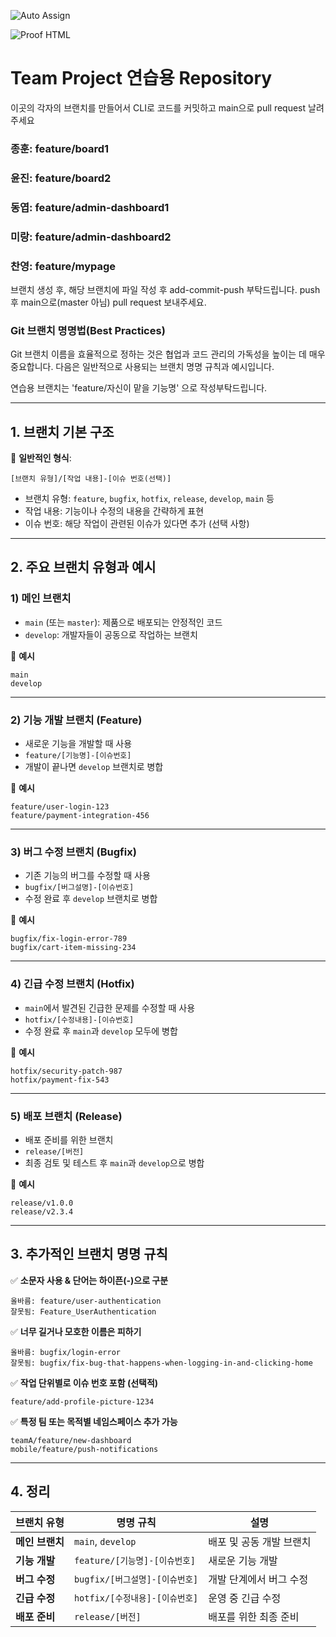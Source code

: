 ![Auto Assign](https://github.com/kdt-proj1-team/demo-repository/actions/workflows/auto-assign.yml/badge.svg)

![Proof HTML](https://github.com/kdt-proj1-team/demo-repository/actions/workflows/proof-html.yml/badge.svg)

# Team Project 연습용 Repository
이곳의 각자의 브랜치를 만들어서 CLI로 코드를 커밋하고 main으로 pull request 날려주세요
### 종훈: feature/board1
### 윤진: feature/board2
### 동엽: feature/admin-dashboard1
### 미랑: feature/admin-dashboard2
### 찬영: feature/mypage
브랜치 생성 후, 해당 브랜치에 파일 작성 후 add-commit-push 부탁드립니다.
push 후 main으로(master 아님) pull request 보내주세요.


### **Git 브랜치 명명법(Best Practices)**
Git 브랜치 이름을 효율적으로 정하는 것은 협업과 코드 관리의 가독성을 높이는 데 매우 중요합니다. 다음은 일반적으로 사용되는 브랜치 명명 규칙과 예시입니다.

연습용 브랜치는
'feature/자신이 맡을 기능명' 으로 작성부탁드립니다.

---

## **1. 브랜치 기본 구조**
📌 **일반적인 형식**:  
```
[브랜치 유형]/[작업 내용]-[이슈 번호(선택)]
```
- 브랜치 유형: `feature`, `bugfix`, `hotfix`, `release`, `develop`, `main` 등  
- 작업 내용: 기능이나 수정의 내용을 간략하게 표현  
- 이슈 번호: 해당 작업이 관련된 이슈가 있다면 추가 (선택 사항)

---

## **2. 주요 브랜치 유형과 예시**
### **1) 메인 브랜치**
- `main` (또는 `master`): 제품으로 배포되는 안정적인 코드
- `develop`: 개발자들이 공동으로 작업하는 브랜치

🔹 **예시**  
```
main
develop
```

---

### **2) 기능 개발 브랜치 (Feature)**
- 새로운 기능을 개발할 때 사용
- `feature/[기능명]-[이슈번호]`
- 개발이 끝나면 `develop` 브랜치로 병합

🔹 **예시**  
```
feature/user-login-123
feature/payment-integration-456
```

---

### **3) 버그 수정 브랜치 (Bugfix)**
- 기존 기능의 버그를 수정할 때 사용
- `bugfix/[버그설명]-[이슈번호]`
- 수정 완료 후 `develop` 브랜치로 병합

🔹 **예시**  
```
bugfix/fix-login-error-789
bugfix/cart-item-missing-234
```

---

### **4) 긴급 수정 브랜치 (Hotfix)**
- `main`에서 발견된 긴급한 문제를 수정할 때 사용
- `hotfix/[수정내용]-[이슈번호]`
- 수정 완료 후 `main`과 `develop` 모두에 병합

🔹 **예시**  
```
hotfix/security-patch-987
hotfix/payment-fix-543
```

---

### **5) 배포 브랜치 (Release)**
- 배포 준비를 위한 브랜치
- `release/[버전]`
- 최종 검토 및 테스트 후 `main`과 `develop`으로 병합

🔹 **예시**  
```
release/v1.0.0
release/v2.3.4
```

---

## **3. 추가적인 브랜치 명명 규칙**
✅ **소문자 사용 & 단어는 하이픈(-)으로 구분**  
```
올바름: feature/user-authentication  
잘못됨: Feature_UserAuthentication
```

✅ **너무 길거나 모호한 이름은 피하기**  
```
올바름: bugfix/login-error  
잘못됨: bugfix/fix-bug-that-happens-when-logging-in-and-clicking-home
```

✅ **작업 단위별로 이슈 번호 포함 (선택적)**  
```
feature/add-profile-picture-1234
```

✅ **특정 팀 또는 목적별 네임스페이스 추가 가능**  
```
teamA/feature/new-dashboard
mobile/feature/push-notifications
```

---

## **4. 정리**
| 브랜치 유형  | 명명 규칙 | 설명 |
|-------------|------------------------|----------------|
| **메인 브랜치** | `main`, `develop` | 배포 및 공동 개발 브랜치 |
| **기능 개발** | `feature/[기능명]-[이슈번호]` | 새로운 기능 개발 |
| **버그 수정** | `bugfix/[버그설명]-[이슈번호]` | 개발 단계에서 버그 수정 |
| **긴급 수정** | `hotfix/[수정내용]-[이슈번호]` | 운영 중 긴급 수정 |
| **배포 준비** | `release/[버전]` | 배포를 위한 최종 준비 |


